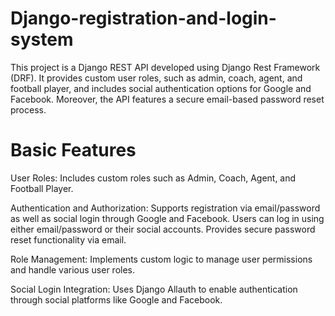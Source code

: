 # Django-registration-and-login-system

This project is a Django REST API developed using Django Rest Framework (DRF). It provides custom user roles, such as admin, coach, agent, and football player, and includes social authentication options for Google and Facebook. Moreover, the API features a secure email-based password reset process.

# Basic Features 
User Roles: Includes custom roles such as Admin, Coach, Agent, and Football Player.

Authentication and Authorization: Supports registration via email/password as well as social login through Google and Facebook. Users can log in using either email/password or their social accounts. Provides secure password reset functionality via email.

Role Management: Implements custom logic to manage user permissions and handle various user roles.

Social Login Integration: Uses Django Allauth to enable authentication through social platforms like Google and Facebook.
